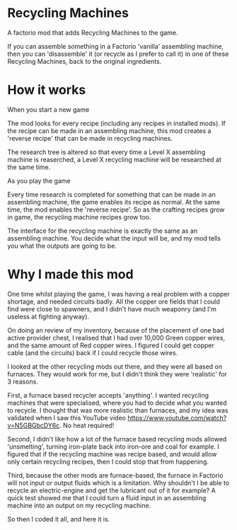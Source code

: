 # Recycling Machines
A factorio mod that adds Recycling Machines to the game.

If you can assemble something in a Factorio 'vanilla' assembling machine, then you can 'disassemble' it (or recycle as I
prefer to call it) in one of these Recycling Machines, back to the original ingredients.

# How it works

When you start a new game

The mod looks for every recipe (including any recipes in installed mods). If the recipe can be made in an
assembling machine, this mod creates a 'reverse recipe' that can be made in recycling machines.

The research tree is altered so that every time a Level X assembling machine is reaserched, a Level X recycling machine
will be researched at the same time.

As you play the game

Every time research is completed for something that can be made in an assembling machine, the game enables its recipe as normal.
At the same time, the mod enables the 'reverse recipe'. So as the crafting recipes grow in game, the recycling machine recipes grow too.

The interface for the recycling machine is exactly the same as an assembling machine. You decide what the input will be,
and my mod tells you what the outputs are going to be.

# Why I made this mod

One time whilst playing the game, I was having a real problem with a copper shortage, and needed circuits badly. All the copper ore
fields that I could find were close to spawners, and I didn't have much weaponry (and I'm useless at fighting anyway).

On doing an review of my inventory, because of the placement of one bad active provider chest, I realised that I had over 10,000
Green copper wires, and the same amount of Red copper wires. I figured I could get copper cable (and the circuits) back
if I could recycle those wires.

I looked at the other recycling mods out there, and they were all based on furnaces. They would work for me, but I didn't think
they were 'realistic' for 3 reasons.

First, a furnace based recycler accepts 'anything'. I wanted recycling machines that were specialised,
where you had to decide what you wanted to recycle. I thought that was more realistic than furnaces, and my idea was validated when I
saw this YouTube video https://www.youtube.com/watch?v=N5GBGbcDY6c. No heat required!

Second, I didn't like how a lot of the furnace based recycling mods allowed 'unsmelting', turning iron-plate back into iron-ore and coal
for example. I figured that if the recycling machine was recipe based, and would allow only certain recycling recipes, then I
could stop that from happening.

Third, because the other mods are furnace-based, the furnace in Factorio will not input or output fluids which is a limitation.
Why shouldn't I be able to recycle an electric-engine and get the lubricant out of it for example? A quick test showed me that I could
turn a fluid input in an assembling machine into an output on my recycling machine.

So then I coded it all, and here it is.
